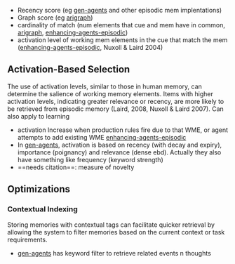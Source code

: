 - Recency score (eg [gen-agents](papers/gen-agents.md) and other episodic mem implentations)
- Graph score (eg [arigraph](papers/arigraph.md))
- cardinality of match (num elements that cue and mem have in common, [arigraph](papers/arigraph.md), [enhancing-agents-episodic](papers/enhancing-agents-episodic.md))
- activation level of working mem elements in the cue that match the mem ([enhancing-agents-episodic](papers/enhancing-agents-episodic.md), Nuxoll & Laird 2004)

## Activation-Based Selection
The use of activation levels, similar to those in human memory, can determine the salience of working memory elements. Items with higher activation levels, indicating greater relevance or recency, are more likely to be retrieved from episodic memory (Laird, 2008, Nuxoll & Laird 2007). Can also apply to learning
- activation Increase when production rules fire due to that WME, or agent attempts to add existing WME [enhancing-agents-episodic](../../../gh-notes/agi-potential-notes/papers/enhancing-agents-episodic.md)
- In [gen-agents](../../../gh-notes/agi-potential-notes/papers/gen-agents.md), activation is based on recency (with decay and expiry), importance (poignancy) and relevance (dense ebd). Actually they also have something like frequency (keyword strength)
- ==needs citation==: measure of novelty
## Optimizations

### Contextual Indexing
Storing memories with contextual tags can facilitate quicker retrieval by allowing the system to filter memories based on the current context or task requirements. 
- [gen-agents](../../../gh-notes/agi-potential-notes/papers/gen-agents.md) has keyword filter to retrieve related events n thoughts

